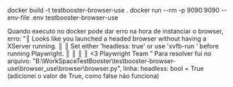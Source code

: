 docker build -t testbooster-browser-use .
docker run --rm -p 9090:9090 --env-file .env testbooster-browser-use

Quando executo no docker pode dar erro na hora de instanciar o browser, erro: "║ Looks like you launched a headed browser without having a XServer running. ║ ║ Set either 'headless: true' or use 'xvfb-run <your-playwright-app>' before running Playwright. ║ ║  ║ ║ <3 Playwright Team   "
Para resolver fui no arquivo: "B:\WorkSpaceTestBooster\testbooster-browser-use\browser_use\browser\browser.py", linha: headless: bool = True (adicionei o valor de True, como false não funciona)

